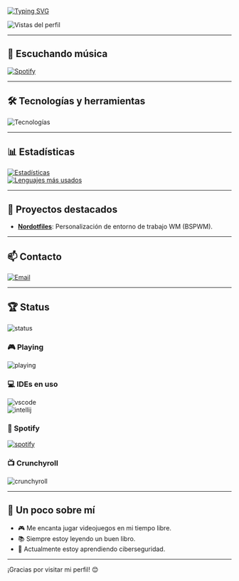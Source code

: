 [![Typing SVG](https://readme-typing-svg.herokuapp.com/?color=8562d0&size=35&center=true&vCenter=true&width=1200&lines=¡Hola,+soy+Efraín+Vázquez+!+%f0%9f%91%8b;Soy+un+estudiante+apasionado+por+la+tecnología,+la+programación+y+la+ciberseguridad.;Me+encanta+aprender+cosas+nuevas.+%f0%9f%91%bd%f0%9f%91%be)](https://github.com/Ckabos)

![Vistas del perfil](https://komarev.com/ghpvc/?username=Ckabos&color=blueviolet&style=flat-square)

---

## 🎵 Escuchando música

[![Spotify](https://spotify-github-profile.kittinanx.com/api/view?uid=hl381txox12q1o2wnwk0c2kyz&cover_image=true&theme=default&show_offline=false&background_color=121212&interchange=false&bar_color=944fe8)](https://github.com/kittinan/spotify-github-profile)

---

## 🛠️ Tecnologías y herramientas

![Tecnologías](https://skillicons.dev/icons?i=arch,linux,git,github,bash,python,vim)

---

## 📊 Estadísticas

[![Estadísticas](https://github-readme-stats.vercel.app/api?username=Ckabos&show_icons=true&theme=radical)](https://github.com/Ckabos)  
[![Lenguajes más usados](https://github-readme-stats.vercel.app/api/top-langs/?username=Ckabos&layout=compact&theme=radical)](https://github.com/Ckabos)

---

## 🌟 Proyectos destacados

- **[Nordotfiles](https://github.com/Ckabos/nordotfiles)**: Personalización de entorno de trabajo WM (BSPWM).

---

## 📫 Contacto

[![Email](https://img.shields.io/badge/Email-efra.chivas.evf%40gmail.com-blue?style=flat-square&logo=gmail)](mailto:efra.chivas.evf@gmail.com)

---

## 🏆 Status

![status](https://api.statusbadges.me/badge/status/529051044127309824?simple=true)

### 🎮 Playing

![playing](https://api.statusbadges.me/badge/playing/529051044127309824)

### 💻 IDEs en uso

![vscode](https://api.statusbadges.me/badge/vscode/529051044127309824)  
![intellij](https://api.statusbadges.me/badge/intellij/529051044127309824)

### 🎵 Spotify

[![spotify](https://api.statusbadges.me/badge/spotify/529051044127309824)](https://api.statusbadges.me/openspotify/529051044127309824)

### 📺 Crunchyroll

![crunchyroll](https://api.statusbadges.me/badge/crunchyroll/529051044127309824)

---

## 🎨 Un poco sobre mí

- 🎮 Me encanta jugar videojuegos en mi tiempo libre.
- 📚 Siempre estoy leyendo un buen libro.
- 🌱 Actualmente estoy aprendiendo ciberseguridad.

---

¡Gracias por visitar mi perfil! 😊
